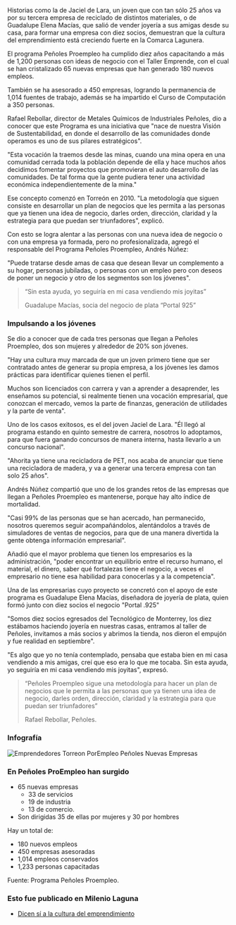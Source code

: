 
Historias como la de Jaciel de Lara, un joven que con tan sólo 25 años va por su tercera empresa de reciclado de distintos materiales, o de Guadalupe Elena Macías, que salió de vender joyería a sus amigas desde su casa, para formar una empresa con diez socios, demuestran que la cultura del emprendimiento está creciendo fuerte en la Comarca Lagunera.

El programa Peñoles Proempleo ha cumplido diez años capacitando a más de 1,200 personas con ideas de negocio con el Taller Emprende, con el cual se han cristalizado 65 nuevas empresas que han generado 180 nuevos empleos.

También se ha asesorado a 450 empresas, logrando la permanencia de 1,014 fuentes de trabajo, además se ha impartido el Curso de Computación a 350 personas.

Rafael Rebollar, director de Metales Químicos de Industriales Peñoles, dio a conocer que este Programa es una iniciativa que "nace de nuestra Visión de Sustentabilidad, en donde el desarrollo de las comunidades donde operamos es uno de sus pilares estratégicos".

"Esta vocación la traemos desde las minas, cuando una mina opera en una comunidad cerrada toda la población depende de ella y hace muchos años decidimos fomentar proyectos que promovieran el auto desarrollo de las comunidades. De tal forma que la gente pudiera tener una actividad económica independientemente de la mina."

Ese concepto comenzó en Torreón en 2010. "La metodología que siguen consiste en desarrollar un plan de negocios que les permita a las personas que ya tienen una idea de negocio, darles orden, dirección, claridad y la estrategia para que puedan ser triunfadores", explicó.

Con esto se logra alentar a las personas con una nueva idea de negocio o con una empresa ya formada, pero no profesionalizada, agregó el responsable del Programa Peñoles Proempleo, Andrés Núñez:

"Puede tratarse desde amas de casa que desean llevar un complemento a su hogar, personas jubiladas, o personas con un empleo pero con deseos de poner un negocio y otro de los segmentos son los jóvenes".

> “Sin esta ayuda, yo seguiría en mi casa vendiendo mis joyitas”
>
> Guadalupe Macías, socia del negocio de plata “Portal 925”

### Impulsando a los jóvenes

Se dio a conocer que de cada tres personas que llegan a Peñoles Proempleo, dos son mujeres y alrededor de 20% son jóvenes.

"Hay una cultura muy marcada de que un joven primero tiene que ser contratado antes de generar su propia empresa, a los jóvenes les damos prácticas para identificar quienes tienen el perfil.

Muchos son licenciados con carrera y van a aprender a desaprender, les enseñamos su potencial, si realmente tienen una vocación empresarial, que conozcan el mercado, vemos la parte de finanzas, generación de utilidades y la parte de venta".

Uno de los casos exitosos, es el del joven Jaciel de Lara. "Él llegó al programa estando en quinto semestre de carrera, nosotros lo adoptamos, para que fuera ganando concursos de manera interna, hasta llevarlo a un concurso nacional".

"Ahorita ya tiene una recicladora de PET, nos acaba de anunciar que tiene una recicladora de madera, y va a generar una tercera empresa con tan solo 25 años".

Andrés Núñez compartió que uno de los grandes retos de las empresas que llegan a Peñoles Proempleo es mantenerse, porque hay alto índice de mortalidad.

"Casi 99% de las personas que se han acercado, han permanecido, nosotros queremos seguir acompañándolos, alentándolos a través de simuladores de ventas de negocios, para que de una manera divertida la gente obtenga información empresarial".

Añadió que el mayor problema que tienen los empresarios es la administración, "poder encontrar un equilibrio entre el recurso humano, el material, el dinero, saber qué fortalezas tiene el negocio, a veces el empresario no tiene esa habilidad para conocerlas y a la competencia".

Una de las empresarias cuyo proyecto se concretó con el apoyo de este programa es Guadalupe Elena Macías, diseñadora de joyería de plata, quien formó junto con diez socios el negocio "Portal .925"

"Somos diez socios egresados del Tecnológico de Monterrey, los diez estábamos haciendo joyería en nuestras casas, entramos al taller de Peñoles, invitamos a más socios y abrimos la tienda, nos dieron el empujón y fue realidad en septiembre".

"Es algo que yo no tenía contemplado, pensaba que estaba bien en mi casa vendiendo a mis amigas, creí que eso era lo que me tocaba. Sin esta ayuda, yo seguiría en mi casa vendiendo mis joyitas", expresó.

> “Peñoles Proempleo sigue una metodología para hacer un plan de negocios que le permita a las personas que ya tienen una idea de negocio, darles orden, dirección, claridad y la estrategia para que puedan ser triunfadores”
>
> Rafael Rebollar, Peñoles.

### Infografía

<img class="img-responsive" src="2015-11-23-dicen-si-a-la-cultura-del-emprendimiento/emprendedores-torreon-proempleo-penoles-nuevas-empresas.jpg" alt="Emprendedores Torreon PorEmpleo Peñoles Nuevas Empresas">

### En Peñoles ProEmpleo han surgido

* 65 nuevas empresas
    - 33 de servicios
    - 19 de industria
    - 13 de comercio.
* Son dirigidas 35 de ellas por mujeres y 30 por hombres

Hay un total de:

* 180 nuevos empleos
* 450 empresas asesoradas
* 1,014 empleos conservados
* 1,233 personas capacitadas

Fuente: Programa Peñoles Proempleo.

### Esto fue publicado en Milenio Laguna

* [Dicen sí a la cultura del emprendimiento](http://www.milenio.com/negocios/IMPLAN_Torreon-Emprendedores_Torreon-Proempleo_Penoles-Nuevas_empresas_0_633536730.html)
